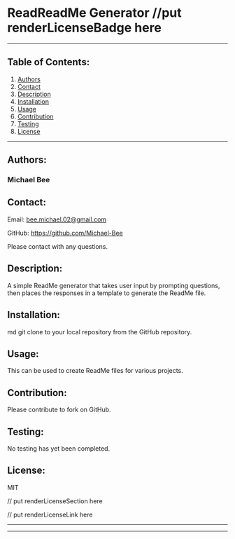 
# ReadReadMe Generator //put renderLicenseBadge here

---

## Table of Contents:
1. [Authors](#authors)
2. [Contact](#contact)
3. [Description](#description)
4. [Installation](#installation)
5. [Usage](#usage)
6. [Contribution](#contribution)
7. [Testing](#testing)
8. [License](#license)

---

## <span id="authors">Authors:</span>

### Michael Bee


## <span id="contact">Contact:</span>

Email: bee.michael.02@gmail.com

GitHub: https://github.com/Michael-Bee

Please contact with any questions.


## <span id="description">Description:</span>

A simple ReadMe generator that takes user input by prompting questions, then places the responses in a template to generate the ReadMe file.


## <span id="installation">Installation:</span>

md git clone to your local repository from the GitHub repository.


## <span id="usage">Usage:</span>

This can be used to create ReadMe files for various projects.


## <span id="contribution">Contribution:</span>

Please contribute to fork on GitHub.


## <span id="testing">Testing:</span>

No testing has yet been completed.


## <span id="license">License:</span>


MIT

// put renderLicenseSection here

// put renderLicenseLink here

---

---
